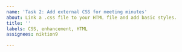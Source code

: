 ```yaml
---
name: 'Task 2: Add external CSS for meeting minutes'
about: Link a .css file to your HTML file and add basic styles.
title: ''
labels: CSS, enhancement, HTML
assignees: niktion9

---
```



